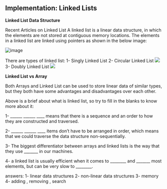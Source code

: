 ## Implementation: Linked Lists

**Linked List Data Structure**


Recent Articles on Linked List
A linked list is a linear data structure, in which the elements are not stored at contiguous memory locations. The elements in a linked list are linked using pointers as shown in the below image:

![image](https://media.geeksforgeeks.org/wp-content/cdn-uploads/gq/2013/03/Linkedlist.png)

There are types of linked list:
1- Singly Linked List
2- Circular Linked List
![](https://media.geeksforgeeks.org/wp-content/uploads/CircularSinglyLinkedList.png)
3- Doubly Linked List
![](https://media.geeksforgeeks.org/wp-content/cdn-uploads/gq/2014/03/DLL1.png)

**Linked List vs Array**

Both Arrays and Linked List can be used to store linear data of similar types, but they both have some advantages and disadvantages over each other. 


Above is a brief about what is linked list, so try to fill in the blanks to know more about it:

1- ______ ______ ____ means that there is a sequence and an order to how they are constructed and traversed.


2- ______ ______ ____ items don’t have to be arranged in order, which means that we could traverse the data structure non-sequentially.


3- The biggest differentiator between arrays and linked lists is the way that they use _______ in our machines. 


4- a linked list is usually efficient when it comes to ________ and _______ most elements, but can be very slow to ________.


answers: 
1- linear data structures
2- non-linear data structures
3- memory 
4- adding , removing , search 


